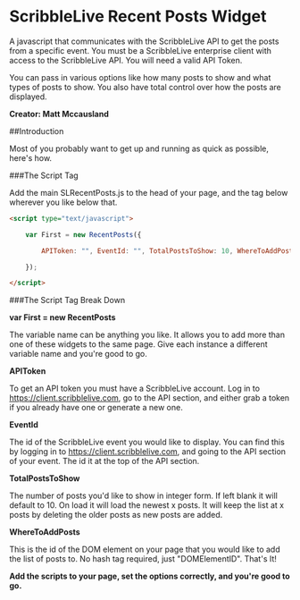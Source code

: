 ScribbleLive Recent Posts Widget
===========
A javascript that communicates with the ScribbleLive API to get the posts from a specific event. You must be a ScribbleLive enterprise client with access to the ScribbleLive API. You will need a valid API Token.

You can pass in various options like how many posts to show and what types of posts to show. You also have total control over how the posts are displayed.

**__Creator: Matt Mccausland__**

##Introduction


Most of you probably want to get up and running as quick as possible, here's how.

###The Script Tag


Add the main SLRecentPosts.js to the head of your page, and the tag below wherever you like below that.

```HTML
<script type="text/javascript">

    var First = new RecentPosts({

        APIToken: "", EventId: "", TotalPostsToShow: 10, WhereToAddPosts: "" 

    }); 

</script>
```

###The Script Tag Break Down


__var First = new RecentPosts__

The variable name can be anything you like. It allows you to add more than one of these widgets to the same page. Give each instance a different variable name and you're good to go.

__APIToken__

To get an API token you must have a ScribbleLive account. Log in to https://client.scribblelive.com, go to the API section, and either grab a token if you already have one or generate a new one.

__EventId__

The id of the ScribbleLive event you would like to display. You can find this by logging in to https://client.scribblelive.com, and going to the API section of your event. The id it at the top of the API section.

__TotalPostsToShow__

The number of posts you'd like to show in integer form. If left blank it will default to 10. On load it will load the newest x posts. It will keep the list at x posts by deleting the older posts as new posts are added.

__WhereToAddPosts__

This is the id of the DOM element on your page that you would like to add the list of posts to. No hash tag required, just "DOMElementID".
That's It!

__Add the scripts to your page, set the options correctly, and you're good to go.__
